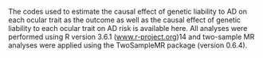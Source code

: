 The codes used to estimate the causal effect of genetic liability to AD on each ocular trait as the outcome as well as the causal effect of genetic liability to each ocular trait on AD risk is available here.
All analyses were performed using R version 3.6.1 (www.r-project.org)14 and two-sample MR analyses were applied using the TwoSampleMR package (version 0.6.4). 

